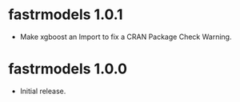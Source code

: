 # fastrmodels 1.0.1

* Make xgboost an Import to fix a CRAN Package Check Warning.

# fastrmodels 1.0.0

* Initial release.

